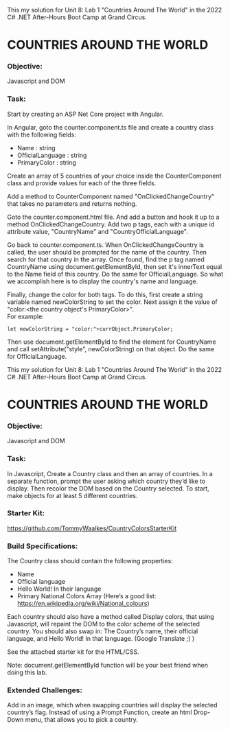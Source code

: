 This my solution for Unit 8: Lab 1 "Countries Around The World" in the 2022 C# .NET After-Hours Boot Camp at Grand Circus.

# COUNTRIES AROUND THE WORLD
### Objective: 
Javascript and DOM

### Task:
Start by creating an ASP Net Core project with Angular.

In Angular, goto the counter.component.ts file and create a country class with the following fields:
- Name : string
- OfficialLanguage : string
- PrimaryColor : string

Create an array of 5 countries of your choice inside the CounterComponent class and provide values for each of the three fields.

Add a method to CounterComponent named "OnClickedChangeCountry" that takes no parameters and returns nothing.

Goto the counter.component.html file.  And add a button and hook it up to a method OnClickedChangeCountry.  Add two p tags, each with a unique id attribute value, "CountryName" and "CountryOfficialLanguage".

Go back to counter.component.ts.  When OnClickedChangeCountry is called, the user should be prompted for the name of the country.  Then search for that country in the array.  Once found, find the p tag named CountryName using document.getElementById, then set it's innerText equal to the Name field of this country.  Do the same for OfficialLanguage.  So what we accomplish here is to display the country's name and language.

Finally, change the color for both tags.  To do this, first create a string variable named newColorString to set the color.  Next assign it the value of "color:<the country object's PrimaryColor>".  
For example:
```
let newColorString = "color:"+currObject.PrimaryColor;
```
Then use document.getElementById to find the element for CountryName and call setAttribute("style", newColorString) on that object.  Do the same for OfficialLanguage.

This my solution for Unit 8: Lab 1 "Countries Around The World" in the 2022 C# .NET After-Hours Boot Camp at Grand Circus.

# COUNTRIES AROUND THE WORLD
### Objective: 
Javascript and DOM

### Task: 
In Javascript, Create a Country class and then an array of countries. In a separate function, prompt the user asking which country they’d like to display. Then recolor the DOM based on the Country selected. To start, make objects for at least 5 different countries.

### Starter Kit: 
https://github.com/TommyWaalkes/CountryColorsStarterKit

### Build Specifications: 
The Country class should contain the following properties: 
- Name 
- Official language 
- Hello World! In their language 
- Primary National Colors Array (Here’s a good list: https://en.wikipedia.org/wiki/National_colours)

Each country should also have a method called Display colors, that using Javascript, will repaint the DOM to the color scheme of the selected country. You should also swap in: The Country’s name, their official language, and Hello World! In that language. (Google Translate ;) ) 

See the attached starter kit for the HTML/CSS.

Note: document.getElementById function will be your best friend when doing this lab.

### Extended Challenges: 
Add in an image, which when swapping countries will display the selected country’s flag. 
Instead of using a Prompt Function, create an html Drop-Down menu, that allows you to pick a country. 

